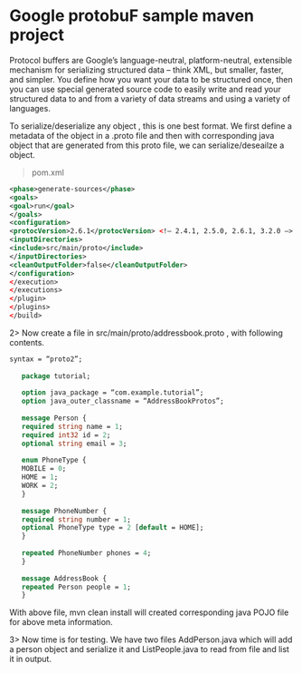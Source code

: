 # Google protobuF sample maven project

Protocol buffers are Google’s language-neutral, platform-neutral, extensible mechanism for serializing structured data – think XML, but smaller, faster, and simpler. You define how you want your data to be structured once, then you can use special generated source code to easily write and read your structured data to and from a variety of data streams and using a variety of languages.

To serialize/deserialize any object , this is one best format. We first define a metadata of the object in a .proto file and then with corresponding java object that are generated from this proto file, we can serialize/deseailze a object.

> pom.xml
```XML
<phase>generate-sources</phase>
<goals>
<goal>run</goal>
</goals>
<configuration>
<protocVersion>2.6.1</protocVersion> <!– 2.4.1, 2.5.0, 2.6.1, 3.2.0 –>
<inputDirectories>
<include>src/main/proto</include>
</inputDirectories>
<cleanOutputFolder>false</cleanOutputFolder>
</configuration>
</execution>
</executions>
</plugin>
</plugins>
</build>
```
2>  Now create a file   in src/main/proto/addressbook.proto , with following contents.

```proto
syntax = “proto2”;
   
   package tutorial;
   
   option java_package = “com.example.tutorial”;
   option java_outer_classname = “AddressBookProtos”;
   
   message Person {
   required string name = 1;
   required int32 id = 2;
   optional string email = 3;
   
   enum PhoneType {
   MOBILE = 0;
   HOME = 1;
   WORK = 2;
   }
   
   message PhoneNumber {
   required string number = 1;
   optional PhoneType type = 2 [default = HOME];
   }
   
   repeated PhoneNumber phones = 4;
   }
   
   message AddressBook {
   repeated Person people = 1;
   }
```
With above file, mvn clean install will created corresponding java POJO file for above meta information.

3> Now time is for testing. We have two files AddPerson.java which will add a person object and serialize it and ListPeople.java to read from file and list it in output.

